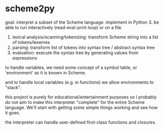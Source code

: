 # scheme2py

goal: interpret a subset of the Scheme language.  implement in Python 3.
be able to run interactively (read-eval-print loop) or on a file.

1. lexical analysis/scanning/tokenizing: transform Scheme string into a list of tokens/lexemes
2. parsing: transform list of tokens into syntax tree / abstract syntax tree
3. evaluation: execute the syntax tree by generating values from expressions

to handle variables, we need some concept of a symbol table, or 'environment' as it is known in Scheme.

and to handle local variables (e.g. in functions) we allow environments to "stack".

this project is purely for educational/entertainment purposes so I probably do not aim to make this interpreter "complete" for the entire Scheme language.  We'll start with getting some simple things working and see how it goes.

the interpreter can handle user-defined first-class functions and closures.
